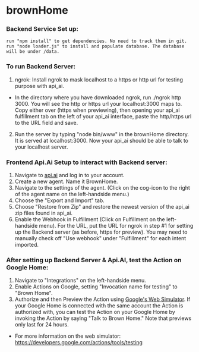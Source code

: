 # brownHome
### Backend Service Set up:
	run "npm install" to get dependencies. No need to track them in git.
	run "node loader.js" to install and populate database. The database will be under /data.

### To run Backend Server:
1. ngrok:  Install ngrok to mask localhost to a https or http url for testing purpose with api_ai.
  * In the directory where you have downloaded ngrok, run ./ngrok http 3000. You will see the http or https url your localhost:3000 maps to. Copy either over (https when previewing), then opening your api_ai fulfillment tab on the left of your api_ai interface, paste the http/https url to the URL field and save.
2. Run the server by typing "node bin/www" in the brownHome directory. It is served at localhost:3000.  Now your api_ai should be able to talk to your localhost server.

### Frontend Api.Ai Setup to interact with Backend server:
1. Navigate to [api.ai](https://api.ai/) and log in to your account.
2. Create a new agent.  Name it BrownHome.
3. Navigate to the settings of the agent. (Click on the cog-icon to the right of the agent name on the left-handside menu.)
4. Choose the "Export and Import" tab.  
5. Choose "Restore from Zip" and restore the newest version of the api_ai zip files found in api_ai.
6. Enable the Webhook in Fulfillment (Click on Fulfillment on the left-handside menu).  For the URL, put the URL for ngrok in step #1 for setting up the Backend server (as before, https for preview).  You may need to manually check off "Use webhook" under "Fulfillment" for each intent imported.

### After setting up Backend Server & Api.AI, test the Action on Google Home:
1. Navigate to "Integrations" on the left-handside menu. 
2. Enable Actions on Google, setting "Invocation name for testing" to "Brown Home".
3. Authorize and then Preview the Action using [Google's Web Simulator](https://developers.google.com/actions/tools/web-simulator).  If your Google Home is connected with the same account the Action is authorized with, you can test the Action on your Google Home by invoking the Action by saying "Talk to Brown Home."  Note that previews only last for 24 hours.
  * For more information on the web simulator: https://developers.google.com/actions/tools/testing  
